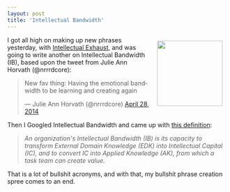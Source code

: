 ```yaml
---
layout: post
title: 'Intellectual Bandwidth'
---
```

<p><img style="padding: 10px;" src="http://kinlane-productions.s3.amazonaws.com/api-evangelist-site/blog/bandwidth.jpg" alt="" width="150" align="right" /></p>
<p>I got all high on making up new phrases yesterday, with <a href="http://kinlane.com/2014/07/02/intellectual-exhaust-ie/">Intellectual Exhaust</a>, and was going to write another on Intellectual Bandwidth (IB), based upon the tweet from Julie Ann Horvath (@nrrrdcore):</p>
<blockquote class="twitter-tweet" lang="en">
<p>New fav thing: Having the emotional bandwidth to be learning and creating again</p>
&mdash; Julie Ann Horvath (@nrrrdcore) <a href="https://twitter.com/nrrrdcore/statuses/460912814220390400">April 28, 2014</a></blockquote>
<script src="http://platform.twitter.com/widgets.js"></script>
<p>Then I Googled Intellectual Bandwidth and came up with <a href="http://link.springer.com/article/10.1023%2FA%3A1015201126568)">this definition</a>:</p>
<blockquote><em>An organization's Intellectual Bandwidth (IB) is its capacity to transform External Domain Knowledge (EDK) into Intellectual Capital (IC), and to convert IC into Applied Knowledge (AK), from which a task team can create value.</em></blockquote>
<p>That is a lot of bullshit acronyms, and with that, my bullshit phrase creation spree comes to an end.</p>